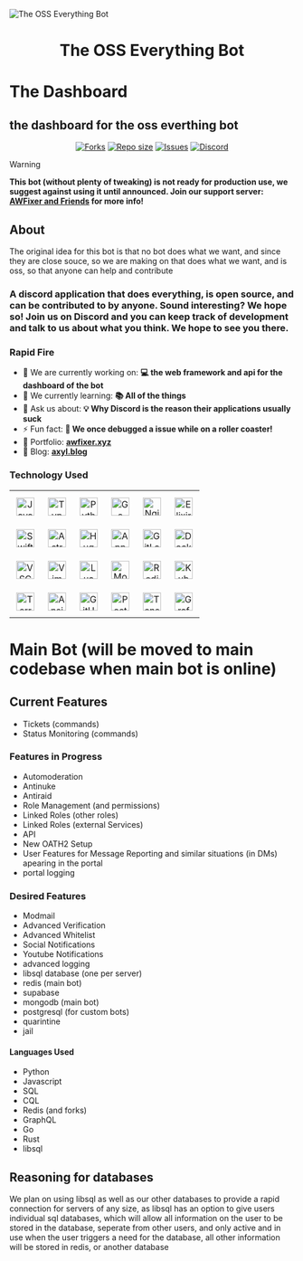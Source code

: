 ![The OSS Everything Bot](https://images-wixmp-ed30a86b8c4ca887773594c2.wixmp.com/f/c83c004e-1370-4756-88e5-4071de797088/dgdq8br-09cc7ad6-a021-47a5-b0e0-917b12b0f7a7.gif?token=eyJ0eXAiOiJKV1QiLCJhbGciOiJIUzI1NiJ9.eyJzdWIiOiJ1cm46YXBwOjdlMGQxODg5ODIyNjQzNzNhNWYwZDQxNWVhMGQyNmUwIiwiaXNzIjoidXJuOmFwcDo3ZTBkMTg4OTgyMjY0MzczYTVmMGQ0MTVlYTBkMjZlMCIsIm9iaiI6W1t7InBhdGgiOiJcL2ZcL2M4M2MwMDRlLTEzNzAtNDc1Ni04OGU1LTQwNzFkZTc5NzA4OFwvZGdkcThici0wOWNjN2FkNi1hMDIxLTQ3YTUtYjBlMC05MTdiMTJiMGY3YTcuZ2lmIn1dXSwiYXVkIjpbInVybjpzZXJ2aWNlOmZpbGUuZG93bmxvYWQiXX0.tqRMtE-b2QiI2nnefNxSDMJvZCcYqFmq2ccg_Xfzqb8)

<div id="toc">
  <ul align="center" style="list-style: none">
    <summary>
      <h1>
        The OSS Everything Bot
      </h1>
    </summary>
  </ul>
</div>



# The Dashboard

## the dashboard for the oss everthing bot

<div align="center">
    <p align="center">
        <a href="https://github.com/the-oss-everythig-bot/dashboard/forks">
            <img alt="Forks" src="https://img.shields.io/github/commit-activity/m/the-oss-everything-bot/dashboard?style=for-the-badge&logo=git&color=EBA0AC&logoColor=EBA0AC&labelColor=302D41"></a>
        <a href="https://github.com/the-oss-everything-bot/the-oss-everything-bot">
            <img alt="Repo size" src="https://img.shields.io/github/repo-size/the-oss-everything-bot/dashboard?style=for-the-badge&logo=github&color=FAB387&logoColor=FAB387&labelColor=302D41"/></a>
        <a href="https://github.com/the-oss-everything-bot/dashboard/issues">
            <img alt="Issues" src="https://img.shields.io/github/issues/the-oss-everything-bot/dashboard?style=for-the-badge&logo=githubactions&color=F9E2AF&logoColor=F9E2AF&labelColor=302D41"></a>
        <a href="https://discord.gg/awfixer">
            <img alt="Discord" src="https://img.shields.io/discord/1297444443103956992?style=for-the-badge&logo=discord&color=B4BEFE&logoColor=B4BEFE&labelColor=302D41"></a>
    </p>
</div>

> [!WARNING]
**This bot (without plenty of tweaking) is not ready for production use, we suggest against using it until announced. Join our support server: [AWFixer and Friends](https://discord.gg/awfixer) for more info!**

## About

The original idea for this bot is that no bot does what we want, and since they are close souce, so we are making on that does what we want, and is oss, so that anyone can help and contribute


 **<h3 align="left">A discord application that does everything, is open source, and can be contributed  to by anyone. Sound interesting? We hope so! Join us on Discord and you can keep track of development and talk to us about what you think. We hope to see you there.</h3>**

**<h3 align="left">Rapid Fire</h3>**
 
- 💼 We are currently working on: **💻 the web framework and api for the dashboard of the bot**
- 🌱 We currently learning: **📚 All of the things**
- 💬 Ask us about: **💡 Why Discord is the reason their applications usually suck**
- ⚡ Fun fact: **🎢 We once debugged a issue while on a roller coaster!**
- 📂 Portfolio: **<a href="awfixer.xyz" target="_blank">awfixer.xyz</a>**
- 📝 Blog: **<a href="axyl.blog" target="_blank">axyl.blog</a>**


 **<h3 align="left">Technology Used</h3>**

<table style="width: 100%; border: 0px solid white;"><tr><td style="text-align: center; border: 0px; padding: 12px;"><img src="https://cdn.jsdelivr.net/gh/devicons/devicon/icons/javascript/javascript-original.svg" height="32" alt="JavaScript"/></td><td style="text-align: center; border: 0px; padding: 12px;"><img src="https://cdn.jsdelivr.net/gh/devicons/devicon/icons/typescript/typescript-original.svg" height="32" alt="TypeScript"/></td><td style="text-align: center; border: 0px; padding: 12px;"><img src="https://cdn.jsdelivr.net/gh/devicons/devicon/icons/python/python-original.svg" height="32" alt="Python"/></td><td style="text-align: center; border: 0px; padding: 12px;"><img src="https://cdn.jsdelivr.net/gh/devicons/devicon@latest/icons/go/go-original-wordmark.svg" height="32" alt="Go"/></td><td style="text-align: center; border: 0px; padding: 12px;"><img src="https://cdn.jsdelivr.net/gh/devicons/devicon@latest/icons/nginx/nginx-original.svg" height="32" alt="Nginx"/></td><td style="text-align: center; border: 0px; padding: 12px;"><img src="https://cdn.jsdelivr.net/gh/devicons/devicon/icons/elixir/elixir-original.svg" height="32" alt="Elixir"/></td></tr><tr><td style="text-align: center; border: 0px; padding: 12px;"><img src="https://cdn.jsdelivr.net/gh/devicons/devicon/icons/swift/swift-original.svg" height="32" alt="Swift"/></td><td style="text-align: center; border: 0px; padding: 12px;"><img src="https://skillicons.dev/icons?i=astro" height="32" alt="Astro"/></td><td style="text-align: center; border: 0px; padding: 12px;"><img src="https://cdn.jsdelivr.net/gh/devicons/devicon/icons/hugo/hugo-original.svg" height="32" alt="Hugo"/></td><td style="text-align: center; border: 0px; padding: 12px;"><img src="https://cdn.jsdelivr.net/gh/devicons/devicon@latest/icons/appwrite/appwrite-original.svg" height="32" alt="Appwrite"/></td><td style="text-align: center; border: 0px; padding: 12px;"><img src="https://cdn.simpleicons.org/gitlab/FC6D26" height="32" alt="GitLab"/></td><td style="text-align: center; border: 0px; padding: 12px;"><img src="https://cdn.simpleicons.org/docker/2496ED" height="32" alt="Docker"/></td></tr><tr><td style="text-align: center; border: 0px; padding: 12px;"><img src="https://skillicons.dev/icons?i=vscode" height="32" alt="VSCode"/></td><td style="text-align: center; border: 0px; padding: 12px;"><img src="https://img.shields.io/badge/Vim-019733?logo=vim&logoColor=white" height="32" alt="Vim"/></td><td style="text-align: center; border: 0px; padding: 12px;"><img src="https://img.shields.io/badge/Lua-2C2D72?logo=lua&logoColor=white" height="32" alt="Lua"/></td><td style="text-align: center; border: 0px; padding: 12px;"><img src="https://cdn.jsdelivr.net/gh/devicons/devicon@latest/icons/mongodb/mongodb-original-wordmark.svg" height="32" alt="MongoDB"/></td><td style="text-align: center; border: 0px; padding: 12px;"><img src="https://cdn.jsdelivr.net/gh/devicons/devicon@latest/icons/redis/redis-original-wordmark.svg" height="32" alt="Redis"/></td><td style="text-align: center; border: 0px; padding: 12px;"><img src="https://img.shields.io/badge/Kubernetes-326CE5?logo=kubernetes&logoColor=white" height="32" alt="Kubernetes"/></td></tr><tr><td style="text-align: center; border: 0px; padding: 12px;"><img src="https://img.shields.io/badge/Terraform-623CE4?logo=terraform&logoColor=white" height="32" alt="Terraform"/></td><td style="text-align: center; border: 0px; padding: 12px;"><img src="https://img.shields.io/badge/Ansible-EE0000?logo=ansible&logoColor=white" height="32" alt="Ansible"/></td><td style="text-align: center; border: 0px; padding: 12px;"><img src="https://img.shields.io/badge/GitHub_Actions-2088FF?logo=github-actions&logoColor=white" height="32" alt="GitHub Actions"/></td><td style="text-align: center; border: 0px; padding: 12px;"><img src="https://img.shields.io/badge/PostgreSQL-316192?logo=postgresql&logoColor=white" height="32" alt="PostgreSQL"/></td><td style="text-align: center; border: 0px; padding: 12px;"><img src="https://img.shields.io/badge/TensorFlow-FF6F00?logo=tensorflow&logoColor=white" height="32" alt="TensorFlow"/></td><td style="text-align: center; border: 0px; padding: 12px;"><img src="https://img.shields.io/badge/Grafana-F46800?logo=grafana&logoColor=white" height="32" alt="Grafana"/></td></tr></table>

# Main Bot (will be moved to main codebase when main bot is online)

## Current Features

- Tickets (commands)
- Status Monitoring (commands)

### Features in Progress

- Automoderation
- Antinuke
- Antiraid
- Role Management (and permissions)
- Linked Roles (other roles)
- Linked Roles (external Services)
- API
- New OATH2 Setup
- User Features for Message Reporting and similar situations (in DMs) apearing in the portal
- portal logging

### Desired Features

- Modmail
- Advanced Verification
- Advanced Whitelist
- Social Notifications
- Youtube Notifications
- advanced logging
- libsql database (one per server)
- redis (main bot)
- supabase
- mongodb (main bot)
- postgresql (for custom bots)
- quarintine
- jail

#### Languages Used

- Python
- Javascript
- SQL
- CQL
- Redis (and forks)
- GraphQL
- Go
- Rust
- libsql

## Reasoning for databases

We plan on using libsql as well as our other databases to provide a rapid connection for servers of any size, as libsql has an option to give users individual sql databases, which will allow all information on the
user to be stored in the database, seperate from other users, and only active and in use when the user triggers a need for the database, all other information will be stored in redis, or another database


